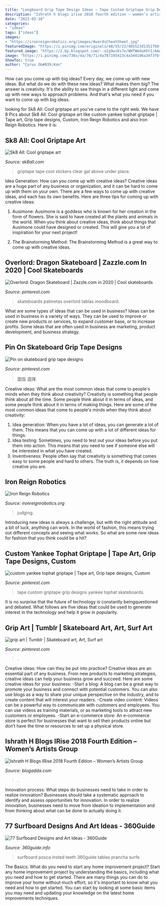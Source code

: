 ```yaml
---
title: "Longboard Grip Tape Design Ideas ~ Tape Custom Griptape Grip Designs Yankee Tophat Skateboards"
description: "Ishrath h blogs irise 2018 fourth edition – women’s artists group"
date: "2023-03-18"
categories:
- "ideas"
tags: ["ideas"]
images:
- "https://ironreignrobotics.org/images/AwardsCheatSheet.jpg"
featuredImage: "https://i.pinimg.com/originals/40/55/23/405523d1351f60fc095f1d86366fe4e6.jpg"
featured_image: "https://2.bp.blogspot.com/--aIg9wiKs7o/WHTWmdaXbtI/AAAAAAAAK9U/PHNjvaoaOpMoennsInri5DTaA4yRyAtPgCLcB/s1600/7.jpg"
image: "https://i.pinimg.com/736x/4a/78/71/4a787195423c4a3441d6a34f3fbf233f--longboarding-board-art.jpg"
ShowToc: true
author: "Cyrus O&#039;Kon"
---
```



How can you come up with big ideas?
Every day, we come up with new ideas. But what do we do with these new ideas? What makes them big? The answer is creativity. It's the ability to see things in a different light and come up with new ways to approach problems. And that's what you need if you want to come up with big ideas.

	

		
looking for Sk8 All: Cool griptape art you've came to the right web. We have 8 Pics about Sk8 All: Cool griptape art like custom yankee tophat griptape | Tape art, Grip tape designs, Custom, Iron Reign Robotics and also Iron Reign Robotics. Here it is:
		
    
## Sk8 All: Cool Griptape Art

<img loading=lazy src="https://2.bp.blogspot.com/--aIg9wiKs7o/WHTWmdaXbtI/AAAAAAAAK9U/PHNjvaoaOpMoennsInri5DTaA4yRyAtPgCLcB/s1600/7.jpg" onerror="this.onerror=null;this.src='https://tse2.mm.bing.net/th?id=OIP.DV1GjEB-eD5gQ0mjaJKnmwHaHe&amp;pid=15.1';" alt="Sk8 All: Cool griptape art">

_Source: sk8all.com_

>griptape tape cool stickers clear gal above under place. 

	

Idea Generation: How can you come up with creative ideas?
Creative ideas are a huge part of any business or organization, and it can be hard to come up with them on your own. There are a few ways to come up with creative ideas, and each has its own benefits. Here are three tips for coming up with creative ideas:
1. Ausimone: Ausimone is a goddess who is known for her creation in the form of flowers. She is said to have created all the plants and animals in the world. When you think about creative ideas, think about things that Ausimone could have designed or created. This will give you a lot of inspiration for your next project!

2. The Brainstorming Method: The Brainstorming Method is a great way to come up with creative ideas.

    
## Overlord: Dragon Skateboard | Zazzle.com In 2020 | Cool Skateboards

<img loading=lazy src="https://i.pinimg.com/736x/63/4b/de/634bde329af9b82ab0e4e94dcf28a3d1.jpg" onerror="this.onerror=null;this.src='https://tse4.mm.bing.net/th?id=OIP.hk88hpYwkZzcrEdyO442SwHaHa&amp;pid=15.1';" alt="Overlord: Dragon Skateboard | Zazzle.com in 2020 | Cool skateboards">

_Source: pinterest.com_

>skateboards patinetas overlord tablas moodboard. 

	

What are some types of ideas that can be used in business?
Ideas can be used in business in a variety of ways. They can be used to improve or create new products or services, to expand customer base, or to increase profits. Some ideas that are often used in business are marketing, product development, and business strategy.

    
## Pin On Skateboard Grip Tape Designs

<img loading=lazy src="https://i.pinimg.com/originals/40/55/23/405523d1351f60fc095f1d86366fe4e6.jpg" onerror="this.onerror=null;this.src='https://tse1.mm.bing.net/th?id=OIP.iqQX2LNZ8Uiwe4QEriejrQHaJ4&amp;pid=15.1';" alt="Pin on skateboard grip tape designs">

_Source: pinterest.com_

>圖版 選擇. 

	

Creative ideas: What are the most common ideas that come to people's minds when they think about creativity?
Creativity is something that people think about all the time. Some people think about it in terms of ideas, and some people think about it in terms of making things. Here are some of the most common ideas that come to people's minds when they think about creativity: 
1. Idea generation: When you have a lot of ideas, you can generate a lot of them. This means that you can come up with a lot of different ideas for things. 
2. Idea testing: Sometimes, you need to test out your ideas before you put them into action. This means that you need to see if someone else will be interested in what you have created. 
3. Inventiveness: People often say that creativity is something that comes easy to some people and hard to others. The truth is, it depends on how creative you are.

    
## Iron Reign Robotics

<img loading=lazy src="https://ironreignrobotics.org/images/AwardsCheatSheet.jpg" onerror="this.onerror=null;this.src='https://tse2.mm.bing.net/th?id=OIP.ht0gm1E30-qNgdgN6E7VKQHaEg&amp;pid=15.1';" alt="Iron Reign Robotics">

_Source: ironreignrobotics.org_

>judging. 

	

Introducing new ideas is always a challenge, but with the right attitude and a bit of luck, anything can work. In the world of fashion, this means trying out different concepts and seeing what works. So what are some new ideas for fashion that you think could be a hit?

    
## Custom Yankee Tophat Griptape | Tape Art, Grip Tape Designs, Custom

<img loading=lazy src="https://i.pinimg.com/736x/4a/78/71/4a787195423c4a3441d6a34f3fbf233f--longboarding-board-art.jpg" onerror="this.onerror=null;this.src='https://tse2.mm.bing.net/th?id=OIP.afOchCs_mTjPVBK0Q2L1twHaJ3&amp;pid=15.1';" alt="custom yankee tophat griptape | Tape art, Grip tape designs, Custom">

_Source: pinterest.com_

>tape custom griptape grip designs yankee tophat skateboards. 

	

It is no surprise that the future of technology is constantly beingquestioned and debated. What follows are five ideas that could be used to generate interest in the technology and help it grow in popularity.

    
## Grip Art | Tumblr | Skateboard Art, Art, Surf Art

<img loading=lazy src="https://i.pinimg.com/originals/e8/08/60/e80860e8edd533539412ea213f171db3.jpg" onerror="this.onerror=null;this.src='https://tse3.mm.bing.net/th?id=OIP.gso6UxEF4NHfNSxRHtXgaAHaKH&amp;pid=15.1';" alt="grip art | Tumblr | Skateboard art, Art, Surf art">

_Source: pinterest.com_

>. 

	

Creative ideas: How can they be put into practice?
Creative ideas are an essential part of any business. From new products to marketing strategies, creative ideas can help your business grow and succeed. Here are some creative ideas for your business: 
-Start a blog: A blog can be a great way to promote your business and connect with potential customers. You can also use blogs as a way to share your unique perspective on the industry, and to create content that will interest your readers. 
-Create video content: Videos can be a powerful way to communicate with customers and employees. You can use videos as training materials, or as marketing tools to attract new customers or employees. 
-Start an e-commerce store: An e-commerce store is perfect for businesses that want to sell their products online but don’t have the time or resources to set up a physical store.

    
## Ishrath H Blogs IRise 2018 Fourth Edition – Women’s Artists Group

<img loading=lazy src="http://wanderingmist.com/wp-content/uploads/img_20180324_1704392352589523771640971-768x1024.jpg" onerror="this.onerror=null;this.src='https://tse3.mm.bing.net/th?id=OIP.QGKKluKg-wV_uVH23eB8GAHaJ4&amp;pid=15.1';" alt="Ishrath H Blogs IRise 2018 Fourth Edition – Women’s Artists Group">

_Source: blogadda.com_

>. 

	

Innovation process: What steps do businesses need to take in order to realize innovation?
Businesses should take a systematic approach to identify and assess opportunities for innovation. In order to realize innovation, businesses need to move from ideation to implementation and from thinking about what can be done to actually doing it.

    
## 77 Surfboard Designs And Art Ideas - 360Guide

<img loading=lazy src="https://360guide.info/wp-content/uploads/2014/06/surfboard-art-83-412x800.jpg" onerror="this.onerror=null;this.src='https://tse1.mm.bing.net/th?id=OIP.BIOdHtSYgsBs6S4KTO2AVQAAAA&amp;pid=15.1';" alt="77 Surfboard Designs and Art Ideas - 360Guide">

_Source: 360guide.info_

>surfboard posca insted teeth 360guide tablas prancha surfe. 

	

The Basics: What do you need to start any home improvement project?
Start any home improvement project by understanding the basics, including what you need and how to get started. There are many things you can do to improve your home without much effort, so it's important to know what you need and how to get started. You can start by looking at some basic items you may need and updating your knowledge on the latest home improvements techniques.

